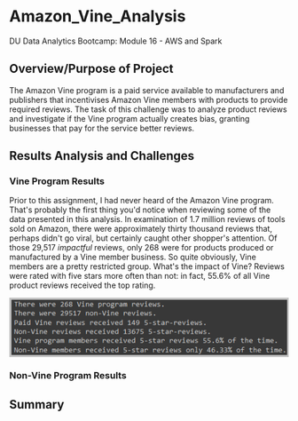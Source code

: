 # Amazon_Vine_Analysis
DU Data Analytics Bootcamp: Module 16 - AWS and Spark

## Overview/Purpose of Project
The Amazon Vine program is a paid service available to manufacturers and publishers that incentivises Amazon Vine members with products to provide required reviews. The task of this challenge was to analyze product reviews and investigate if the Vine program actually creates bias, granting businesses that pay for the service better reviews.

## Results Analysis and Challenges

<div class="col-md-6">

### Vine Program Results
  <p>Prior to this assignment, I had never heard of the Amazon Vine program. That's probably the first thing you'd notice when reviewing some of the data presented in this analysis. In examination of 1.7 million reviews of tools sold on Amazon, there were approximately thirty thousand reviews that, perhaps didn't go viral, but certainly caught other shopper's attention. Of those 29,517 <i>impactful</i> reviews, only 268 were for products produced or manufactured by a Vine member business. So quite obviously, Vine members are a pretty restricted group. What's the impact of Vine?  Reviews were rated with five stars more often than not: in fact, 55.6% of all Vine product reviews received the top rating.</p>
</div>
<img src="https://github.com/cb19weber/Amazon_Vine_Analysis/blob/main/images/analysis_stats.png" align=center>
<div class="col-md-6">

### Non-Vine Program Results
</div>

## Summary

